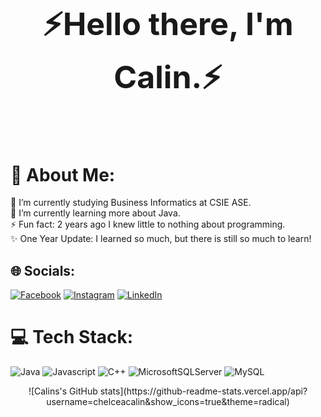 <h1 align="center"  style="font-size:50px">⚡Hello there, I'm Calin.⚡</h1>

<br>


# 💫 About Me:
🔭 I’m currently studying Business Informatics at CSIE ASE.<br>🌱 I’m currently learning more about Java.<br>⚡ Fun fact: 2 years ago I knew little to nothing about programming.<br>✨ One Year Update: I learned so much, but there is still so much to learn!


## 🌐 Socials:
[![Facebook](https://img.shields.io/badge/Facebook-%231877F2.svg?logo=Facebook&logoColor=white)](https://facebook.com/chelcea.calin) [![Instagram](https://img.shields.io/badge/Instagram-%23E4405F.svg?logo=Instagram&logoColor=white)](https://instagram.com/chelceacalin/)
[![LinkedIn](https://img.shields.io/badge/LinkedIn-%230077B5.svg?logo=linkedin&logoColor=white)]([https://linkedin.com/in/https://www.linkedin.com/in/chelceacalin/](https://www.linkedin.com/in/chelceacalin/)) 

# 💻 Tech Stack:
![Java](https://img.shields.io/badge/java-%23ED8B00.svg?style=for-the-badge&logo=java&logoColor=white) 
![Javascript](https://img.shields.io/badge/JavaScript-F7DF1E?style=for-the-badge&logo=javascript&logoColor=black)
![C++](https://img.shields.io/badge/c++-%2300599C.svg?style=for-the-badge&logo=c%2B%2B&logoColor=white)
![MicrosoftSQLServer](https://img.shields.io/badge/Microsoft%20SQL%20Sever-CC2927?style=for-the-badge&logo=microsoft%20sql%20server&logoColor=white) 
![MySQL](https://img.shields.io/badge/mysql-%2300f.svg?style=for-the-badge&logo=mysql&logoColor=white)


<p align="center"  >
![Calins's GitHub stats](https://github-readme-stats.vercel.app/api?username=chelceacalin&show_icons=true&theme=radical)
</p>





